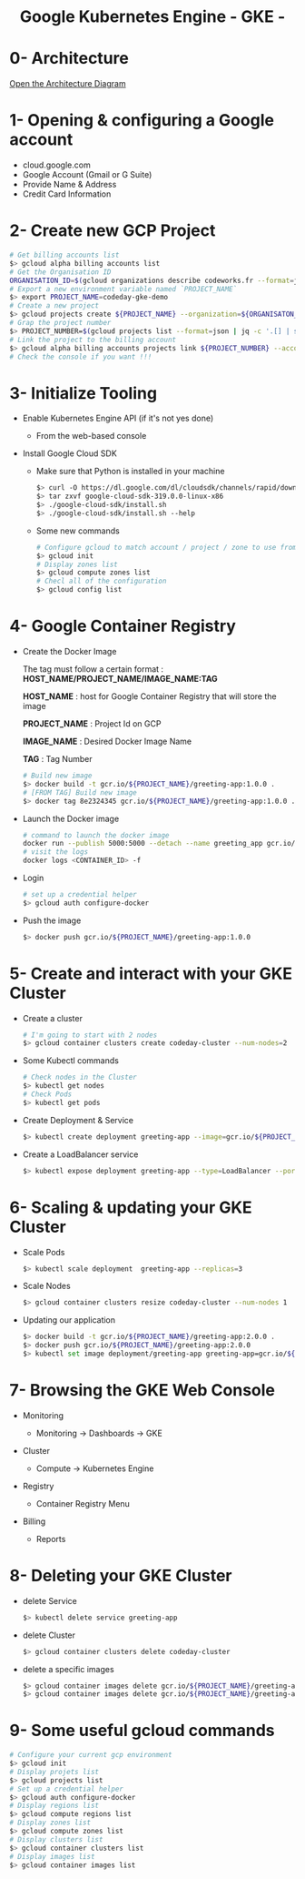 # <center>Google Kubernetes Engine - GKE -</center>

0- Architecture
===

[Open the Architecture Diagram](https://app.diagrams.net/#G1_vhCo7SYZB3ZF2k-rKy4Un1OUcK6o3gF)

1- Opening & configuring a Google account
===

- cloud.google.com
- Google Account (Gmail or G Suite)
- Provide Name & Address
- Credit Card Information

2- Create new GCP Project
===

```bash
# Get billing accounts list
$> gcloud alpha billing accounts list
# Get the Organisation ID
ORGANISATION_ID=$(gcloud organizations describe codeworks.fr --format=json | jq '.name' | cut -f 2 -d '/' | sed 's/"//g')
# Export a new environment variable named `PROJECT_NAME`
$> export PROJECT_NAME=codeday-gke-demo
# Create a new project
$> gcloud projects create ${PROJECT_NAME} --organization=${ORGANISATON_ID}
# Grap the project number
$> PROJECT_NUMBER=$(gcloud projects list --format=json | jq -c '.[] | select(.name == env.PROJECT_NAME) | .projectNumber' | sed 's/"//g')
# Link the project to the billing account
$> gcloud alpha billing accounts projects link ${PROJECT_NUMBER} --account-id=0150EE-171E17-3E357F
# Check the console if you want !!!
```

3- Initialize Tooling
===

- Enable Kubernetes Engine API (if it's not yes done)
    
    * From the web-based console

- Install Google Cloud SDK
    
    * Make sure that Python is installed in your machine
    
        ```bash
        $> curl -O https://dl.google.com/dl/cloudsdk/channels/rapid/downloads/google-cloud-sdk-319.0.0-linux-x86.tar.gz
        $> tar zxvf google-cloud-sdk-319.0.0-linux-x86
        $> ./google-cloud-sdk/install.sh
        $> ./google-cloud-sdk/install.sh --help
        ```
    * Some new commands

        ```bash
        # Configure gcloud to match account / project / zone to use from scratch
        $> gcloud init
        # Display zones list
        $> gcloud compute zones list
        # Checl all of the configuration
        $> gcloud config list
        ```

4- Google Container Registry
===

- Create the Docker Image
 
    The tag must follow a certain format : **HOST_NAME/PROJECT_NAME/IMAGE_NAME:TAG**
    
    **HOST_NAME** : host for Google Container Registry that will store the image
    
    **PROJECT_NAME** : Project Id on GCP

    **IMAGE_NAME** : Desired Docker Image Name
    
    **TAG** : Tag Number
        
    ```bash 
    # Build new image 
    $> docker build -t gcr.io/${PROJECT_NAME}/greeting-app:1.0.0 .
    # [FROM TAG] Build new image
    $> docker tag 8e2324345 gcr.io/${PROJECT_NAME}/greeting-app:1.0.0 .
    ```
- Launch the Docker image

    ```bash
    # command to launch the docker image
    docker run --publish 5000:5000 --detach --name greeting_app gcr.io/${PROJECT_NAME}/greeting-app:1.0.0
    # visit the logs
    docker logs <CONTAINER_ID> -f
    ```

- Login

    ```bash
    # set up a credential helper
    $> gcloud auth configure-docker
    ```

- Push the image
    
    ```bash
    $> docker push gcr.io/${PROJECT_NAME}/greeting-app:1.0.0
    ```

5- Create and interact with your GKE Cluster
===

- Create a cluster
    
    ```bash
    # I'm going to start with 2 nodes
    $> gcloud container clusters create codeday-cluster --num-nodes=2
    ```

- Some Kubectl commands

    ```bash
    # Check nodes in the Cluster
    $> kubectl get nodes
    # Check Pods
    $> kubectl get pods
    ```
- Create Deployment & Service
    
    ```bash
    $> kubectl create deployment greeting-app --image=gcr.io/${PROJECT_NAME}/greeting-app:1.0.0
    ```

- Create a LoadBalancer service

    ```bash
    $> kubectl expose deployment greeting-app --type=LoadBalancer --port 5000 --target-port 5000
    ```

6- Scaling & updating your GKE Cluster
===

- Scale Pods

    ```bash
    $> kubectl scale deployment  greeting-app --replicas=3
    ```
   
- Scale Nodes
    
    ```bash
    $> gcloud container clusters resize codeday-cluster --num-nodes 1
    ```

- Updating our application
    
    ```bash
    $> docker build -t gcr.io/${PROJECT_NAME}/greeting-app:2.0.0 .
    $> docker push gcr.io/${PROJECT_NAME}/greeting-app:2.0.0
    $> kubectl set image deployment/greeting-app greeting-app=gcr.io/${PROJECT_NAME}/greeting-app:2.0.0
    ```

7- Browsing the GKE Web Console
===

- Monitoring
    - Monitoring -> Dashboards -> GKE

- Cluster
    - Compute -> Kubernetes Engine

- Registry
    - Container Registry Menu

- Billing
    - Reports

8- Deleting your GKE Cluster
===

- delete Service
    
    ```bash
    $> kubectl delete service greeting-app
    ```

- delete Cluster
    
    ```bash
    $> gcloud container clusters delete codeday-cluster
    ```

- delete a specific images

    ```bash
    $> gcloud container images delete gcr.io/${PROJECT_NAME}/greeting-app:1.0.0
    $> gcloud container images delete gcr.io/${PROJECT_NAME}/greeting-app:2.0.0
    ```

9- Some useful gcloud commands
===

```bash
# Configure your current gcp environment
$> gcloud init
# Display projets list
$> gcloud projects list
# Set up a credential helper
$> gcloud auth configure-docker
# Display regions list
$> gcloud compute regions list
# Display zones list
$> gcloud compute zones list
# Display clusters list
$> gcloud container clusters list
# Display images list
$> gcloud container images list
```
